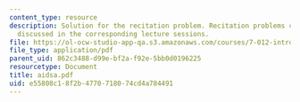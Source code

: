 ```yaml
---
content_type: resource
description: Solution for the recitation problem. Recitation problems cover material
  discussed in the corresponding lecture sessions.
file: https://ol-ocw-studio-app-qa.s3.amazonaws.com/courses/7-012-introduction-to-biology-fall-2004/e55808c18f2b4770718074cd4a784491_aidsa.pdf
file_type: application/pdf
parent_uid: 862c3488-d99e-bf2a-f92e-5bb0d0196225
resourcetype: Document
title: aidsa.pdf
uid: e55808c1-8f2b-4770-7180-74cd4a784491
---
```

